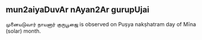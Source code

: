 ## mun2aiyaDuvAr nAyan2Ar gurupUjai

முனையடுவார் நாயனார் குருபூஜை is observed on Puṣya nakṣhatram day of Mīna (solar) month.



